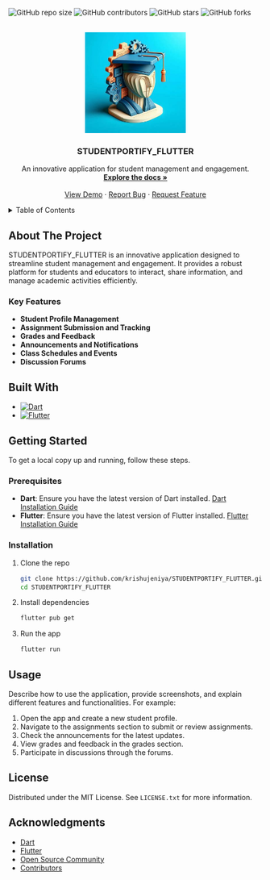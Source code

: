 
<a id="readme-top"></a>

![GitHub repo size](https://img.shields.io/github/repo-size/krishujeniya/STUDENTPORTIFY_FLUTTER)
![GitHub contributors](https://img.shields.io/github/contributors/krishujeniya/STUDENTPORTIFY_FLUTTER)
![GitHub stars](https://img.shields.io/github/stars/krishujeniya/STUDENTPORTIFY_FLUTTER?style=social)
![GitHub forks](https://img.shields.io/github/forks/krishujeniya/STUDENTPORTIFY_FLUTTER?style=social)

<!-- PROJECT LOGO -->
<br />
<div align="center">
  <a href="https://github.com/krishujeniya/STUDENTPORTIFY_FLUTTER">
    <img src="logo.png" alt="Logo" width="200px">
  </a>

  <h3 align="center">STUDENTPORTIFY_FLUTTER</h3>

  <p align="center">
    An innovative application for student management and engagement.
    <br />
    <a href="https://github.com/krishujeniya/STUDENTPORTIFY_FLUTTER"><strong>Explore the docs »</strong></a>
    <br />
    <br />
    <a href="https://github.com/krishujeniya/STUDENTPORTIFY_FLUTTER">View Demo</a>
    ·
    <a href="https://github.com/krishujeniya/STUDENTPORTIFY_FLUTTER/issues">Report Bug</a>
    ·
    <a href="https://github.com/krishujeniya/STUDENTPORTIFY_FLUTTER/issues">Request Feature</a>
  </p>
</div>

<!-- TABLE OF CONTENTS -->
<details>
  <summary>Table of Contents</summary>
  <ol>
    <li>
      <a href="#about-the-project">About The Project</a>
      <ul>
        <li><a href="#key-features">Key Features</a></li>
      </ul>
    </li>
    <li>
      <a href="#built-with">Built With</a>
    </li>
    <li>
      <a href="#getting-started">Getting Started</a>
      <ul>
        <li><a href="#prerequisites">Prerequisites</a></li>
        <li><a href="#installation">Installation</a></li>
      </ul>
    </li>
    <li><a href="#usage">Usage</a></li>
    <li><a href="#license">License</a></li>
    <li><a href="#acknowledgments">Acknowledgments</a></li>
  </ol>
</details>

<!-- ABOUT THE PROJECT -->
## About The Project

STUDENTPORTIFY_FLUTTER is an innovative application designed to streamline student management and engagement. It provides a robust platform for students and educators to interact, share information, and manage academic activities efficiently.

### Key Features

- **Student Profile Management**
- **Assignment Submission and Tracking**
- **Grades and Feedback**
- **Announcements and Notifications**
- **Class Schedules and Events**
- **Discussion Forums**

## Built With

- [![Dart](https://img.shields.io/badge/Dart-0175C2?style=for-the-badge&logo=dart&logoColor=white)](https://dart.dev/)
- [![Flutter](https://img.shields.io/badge/Flutter-02569B?style=for-the-badge&logo=flutter&logoColor=white)](https://flutter.dev/)

<!-- GETTING STARTED -->
## Getting Started

To get a local copy up and running, follow these steps.

### Prerequisites

- **Dart**: Ensure you have the latest version of Dart installed. [Dart Installation Guide](https://dart.dev/get-dart)
- **Flutter**: Ensure you have the latest version of Flutter installed. [Flutter Installation Guide](https://flutter.dev/docs/get-started/install)

### Installation

1. Clone the repo
   ```sh
   git clone https://github.com/krishujeniya/STUDENTPORTIFY_FLUTTER.git
   cd STUDENTPORTIFY_FLUTTER
   ```
2. Install dependencies
   ```sh
   flutter pub get
   ```
3. Run the app
   ```sh
   flutter run
   ```

<!-- USAGE -->
## Usage

Describe how to use the application, provide screenshots, and explain different features and functionalities. For example:

1. Open the app and create a new student profile.
2. Navigate to the assignments section to submit or review assignments.
3. Check the announcements for the latest updates.
4. View grades and feedback in the grades section.
5. Participate in discussions through the forums.

<!-- LICENSE -->
## License

Distributed under the MIT License. See `LICENSE.txt` for more information.

<!-- ACKNOWLEDGMENTS -->
## Acknowledgments

- [Dart](https://dart.dev/)
- [Flutter](https://flutter.dev/)
- [Open Source Community](https://opensource.org/)
- [Contributors](https://github.com/krishujeniya/STUDENTPORTIFY_FLUTTER/graphs/contributors)
